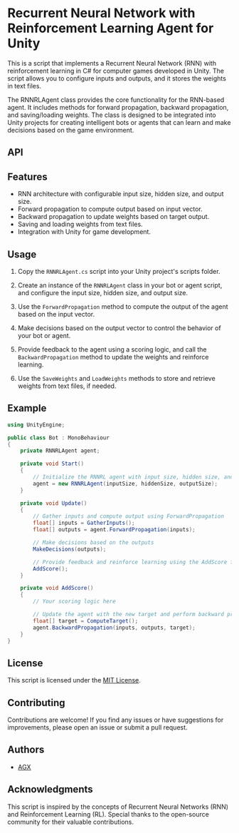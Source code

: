 # Recurrent Neural Network with Reinforcement Learning Agent for Unity

This is a script that implements a Recurrent Neural Network (RNN) with reinforcement learning in C# for computer games developed in Unity. The script allows you to configure inputs and outputs, and it stores the weights in text files.

The RNNRLAgent class provides the core functionality for the RNN-based agent. It includes methods for forward propagation, backward propagation, and saving/loading weights. The class is designed to be integrated into Unity projects for creating intelligent bots or agents that can learn and make decisions based on the game environment.

## API

## Features

- RNN architecture with configurable input size, hidden size, and output size.
- Forward propagation to compute output based on input vector.
- Backward propagation to update weights based on target output.
- Saving and loading weights from text files.
- Integration with Unity for game development.

## Usage

1. Copy the `RNNRLAgent.cs` script into your Unity project's scripts folder.

2. Create an instance of the `RNNRLAgent` class in your bot or agent script, and configure the input size, hidden size, and output size.

3. Use the `ForwardPropagation` method to compute the output of the agent based on the input vector.

4. Make decisions based on the output vector to control the behavior of your bot or agent.

5. Provide feedback to the agent using a scoring logic, and call the `BackwardPropagation` method to update the weights and reinforce learning.

6. Use the `SaveWeights` and `LoadWeights` methods to store and retrieve weights from text files, if needed.

## Example

```csharp
using UnityEngine;

public class Bot : MonoBehaviour
{
    private RNNRLAgent agent;

    private void Start()
    {
        // Initialize the RNNRL agent with input size, hidden size, and output size
        agent = new RNNRLAgent(inputSize, hiddenSize, outputSize);
    }

    private void Update()
    {
        // Gather inputs and compute output using ForwardPropagation
        float[] inputs = GatherInputs();
        float[] outputs = agent.ForwardPropagation(inputs);

        // Make decisions based on the outputs
        MakeDecisions(outputs);

        // Provide feedback and reinforce learning using the AddScore function
        AddScore();
    }

    private void AddScore()
    {
        // Your scoring logic here

        // Update the agent with the new target and perform backward propagation
        float[] target = ComputeTarget();
        agent.BackwardPropagation(inputs, outputs, target);
    }
}
```

## License

This script is licensed under the [MIT License](LICENSE).

## Contributing

Contributions are welcome! If you find any issues or have suggestions for improvements, please open an issue or submit a pull request.

## Authors

- [AGX](https://github.com/Aganow)

## Acknowledgments

This script is inspired by the concepts of Recurrent Neural Networks (RNN) and Reinforcement Learning (RL). Special thanks to the open-source community for their valuable contributions.
